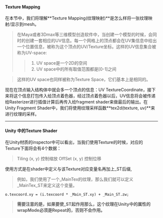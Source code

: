 #### Texture Mapping
在本节中，我们将理解**Texture Mapping(纹理映射)**是怎么样将一张纹理映射/显示到mesh。
>在Maya或者3Dmax等三维模型创造软件中，当创建一个模型的时候，会同时的创建一套相应的UV信息。每一个网格上的顶点都会在UV集信息中给出一个位置信息，被称为这个顶点的UV/Texture坐标。这样的UV信息集合被称为UV-space:
>>1. UV space是一个2D的空间
>>2. UV space中的所有取值范围都是[0-1]之间

>这样的UV space也同样被称为Texture Space，它们基本上是相同的。  

现在在顶点输入结构体中就会多一个顶点的信息：UV TextureCoordinate，接下来将这个信息打包传入给顶点着色器，经过顶点着色器以后，UV信息将会被传递给Rasterizer进行插值计算后再传入给fragment shader来做最后的输出。在Unity Fragment Shader中，我们将使用纹理采样函数**tex2d(texture, uv)**来进行纹理的采样。

---
#### Unity 中的Texture Shader
在Unity材质的inspector中可以看出，当我们使用Texture的时候，对应的Texture下面将会有4个数据：
>Tiling (x, y) 控制缩放
OffSet (x, y) 控制位移

使用方式是在shader中定义与该Texture对应变量名再加上_ST后缀,
>例如，我们使用了一个_MainTex的纹理，那么我们就可以定义_MainTex_ST来定义这个变量。
```
o.texcoord.xy = (i.texcoord * _Main_ST.xy) + _Main_ST.zw;
```
>**需要注意的是，如果要使_ST起作用那么，这个纹理在Unity中的属性的wrapMode必须是Repeat的，否则不会作用。**